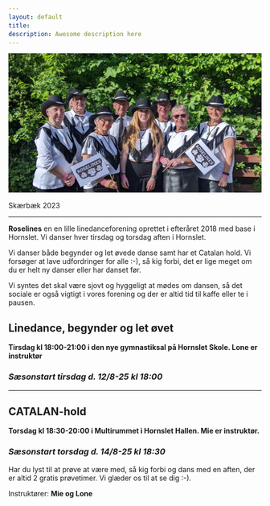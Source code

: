```yaml
---
layout: default
title:
description: Awesome description here
---
```


 ![Roselines i Skærbæk 2023](/assets/Skærbæk2023-1.jpg)


Skærbæk 2023

---

**Roselines** en en lille linedanceforening oprettet i efteråret 2018 med base i Hornslet. Vi danser hver tirsdag og torsdag aften i Hornslet.



Vi danser både begynder og let øvede danse samt har et Catalan hold. Vi forsøger at lave udfordringer for alle :-), så kig forbi, det er lige meget om du er helt ny danser eller har danset før. 

Vi syntes det skal være sjovt og hyggeligt at mødes om dansen, så det sociale er også vigtigt i vores forening og der er altid tid til kaffe eller te i pausen.



## **Linedance, begynder og let øvet**

**Tirsdag kl 18:00-21:00 i den nye gymnastiksal på Hornslet Skole. 
Lone er instruktør**

### *Sæsonstart tirsdag d. 12/8-25 kl 18:00*

---

## **CATALAN-hold**

**Torsdag kl 18:30-20:00 i Multirummet i Hornslet Hallen. 
Mie er instruktør.**

### *Sæsonstart torsdag d. 14/8-25 kl 18:30*



Har du lyst til at prøve at være med, så kig forbi og dans med en aften, der er altid 2 gratis prøvetimer.
Vi glæder os til at se dig :-).



Instruktører: **Mie og Lone**
